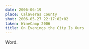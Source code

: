 ```yaml
---
date: 2006-06-19
place: Calaveras County
shot: 2006-05-27 22:17:02+02
taken: WineCamp 2006
title: On Evenings the City Is Ours
---
```


Word.

